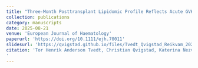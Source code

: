 ```yaml
---
title: "Three-Month Posttransplant Lipidomic Profile Reflects Acute GVHD but Not Chronic GVHD Risk in Allogeneic Stem Cell Recipients"
collection: publications
category: manuscripts
date: 2025-08-21
venue: 'European Journal of Haematology'
paperurl: 'https://doi.org/10.1111/ejh.70011'
slidesurl: 'https://qvigstad.github.io/files/Tvedt_Qvigstad_Reikvam_2025_GVHD.pdf'
citation: 'Tor Henrik Anderson Tvedt, Christian Qvigstad, Katerina Nezvalova-Henriksen, Birgitte S. Bergland, Øystein Bruserud, Håkon Reikvam
'
---
```

